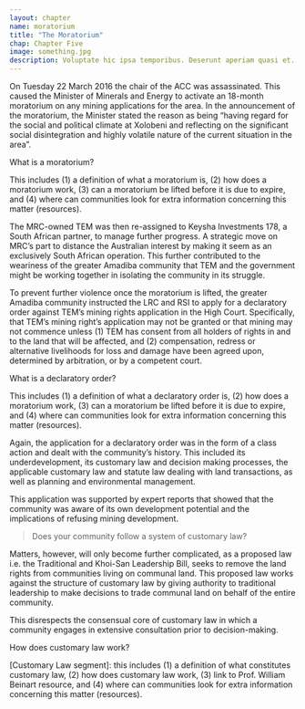 ```yaml
---
layout: chapter
name: moratorium
title: "The Moratorium"
chap: Chapter Five
image: something.jpg
description: Voluptate hic ipsa temporibus. Deserunt aperiam quasi et. Sit quibusdam animi expedita enim et. Voluptatem adipisci ducimus deleniti molestiae nihil odio. Quia maiores in officia. Est itaque quis et vitae. Quaerat nostrum suscipit voluptates voluptatem et consequatur ea.
---
```


On Tuesday 22 March 2016 the chair of the ACC was assassinated. This caused the Minister of Minerals and Energy to activate an 18-month moratorium on any mining applications for the area. In the announcement of the moratorium, the Minister stated the reason as being “having regard for the social and political climate at Xolobeni and reflecting on the significant social disintegration and highly volatile nature of the current situation in the area”.

<div class="edu-segment">
<p class="edu-title">What is a moratorium?</p>

This includes (1) a definition of what a moratorium is, (2) how does a moratorium work, (3) can a moratorium be lifted before it is due to expire, and (4) where can communities look for extra information concerning this matter (resources).
</div>

The MRC-owned TEM was then re-assigned to Keysha Investments 178, a South African partner, to manage further progress. A strategic move on MRC’s part to distance the Australian interest by making it seem as an exclusively South African operation. This further contributed to the weariness of the greater Amadiba community that TEM and the government might be working together in isolating the community in its struggle.

To prevent further violence once the moratorium is lifted, the greater Amadiba community instructed the LRC and RSI to apply for a declaratory order against TEM’s mining rights application in the High Court. Specifically, that TEM’s mining right’s application may not be granted or that mining may not commence unless (1) TEM has consent from all holders of rights in and to the land that will be affected, and (2) compensation, redress or alternative livelihoods for loss and damage have been agreed upon, determined by arbitration, or by a competent court.

<div class="edu-segment">
<p class="edu-title">What is a declaratory order?</p>

This includes (1) a definition of what a declaratory order is, (2) how does a moratorium work, (3) can a moratorium be lifted before it is due to expire, and (4) where can communities look for extra information concerning this matter (resources).
</div>

Again, the application for a declaratory order was in the form of a class action and dealt with the community’s history. This included its underdevelopment, its customary law and decision making processes, the applicable customary law and statute law dealing with land transactions, as well as planning and environmental management.

This application was supported by expert reports that showed that the community was aware of its own development potential and the implications of refusing mining development.

> Does your community follow a system of customary law?

Matters, however, will only become further complicated, as a proposed law i.e. the Traditional and Khoi-San Leadership Bill, seeks to remove the land rights from communities living on communal land. This proposed law works against the structure of customary law by giving authority to traditional leadership to make decisions to trade communal land on behalf of the entire community.

This disrespects the consensual core of customary law in which a community engages in extensive consultation prior to decision-making.

<div class="edu-segment">
<p class="edu-title">How does customary law work?</p>
[Customary Law segment]: this includes (1) a definition of what constitutes customary law, (2) how does customary law work, (3) link to Prof. William Beinart resource, and (4) where can communities look for extra information concerning this matter (resources).
</div>